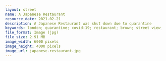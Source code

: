 ```yaml
---
layout: street
name: A Japanese Restaurant
resource_date: 2021-02-21
description: A Japanese Restaurant was shut down due to quarantine
keywords: london; quarantine; covid-19; restaurant; brown; street view; aldgate east
file_format: Image (jpg)
file_size: 2.91 MB
image_width: 6000 pixels
image_height: 4000 pixels
image_url: japanese-restaurant.jpg
---
```


